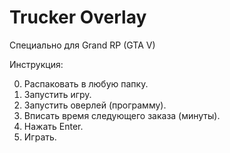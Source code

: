 # Trucker Overlay
Специально для Grand RP (GTA V)

Инструкция:

0. Распаковать в любую папку.
1. Запустить игру.
2. Запустить оверлей (программу).
3. Вписать время следующего заказа (минуты).
4. Нажать Enter.
5. Играть.
